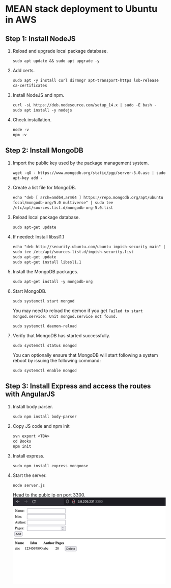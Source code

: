 # MEAN stack deployment to Ubuntu in AWS

## Step 1: Install NodeJS
1. Reload and upgrade local package database.
    ```
    sudo apt update && sudo apt upgrade -y
    ```
2. Add certs.
    ```
    sudo apt -y install curl dirmngr apt-transport-https lsb-release ca-certificates
    ```
3. Install NodeJS and npm.
    ```
    curl -sL https://deb.nodesource.com/setup_14.x | sudo -E bash -
    sudo apt install -y nodejs
    ```
4. Check installation.
    ```
    node -v
    npm -v
    ```

## Step 2: Install MongoDB
1. Import the public key used by the package management system.
    ```
    wget -qO - https://www.mongodb.org/static/pgp/server-5.0.asc | sudo apt-key add -
    ```
2. Create a list file for MongoDB.
    ```
    echo "deb [ arch=amd64,arm64 ] https://repo.mongodb.org/apt/ubuntu focal/mongodb-org/5.0 multiverse" | sudo tee /etc/apt/sources.list.d/mongodb-org-5.0.list
    ```
3. Reload local package database.
    ```
    sudo apt-get update
    ```
4. If needed: Install libssl1.1
    ```
    echo "deb http://security.ubuntu.com/ubuntu impish-security main" | sudo tee /etc/apt/sources.list.d/impish-security.list
    sudo apt-get update
    sudo apt-get install libssl1.1
    ```
5. Install the MongoDB packages.
    ```
    sudo apt-get install -y mongodb-org
    ```
6. Start MongoDB.
    ```
    sudo systemctl start mongod
    ```
    You may need to reload the demon if you get `Failed to start mongod.service: Unit mongod.service not found.`
    ```
    sudo systemctl daemon-reload
    ```
7. Verify that MongoDB has started successfully.
    ```
    sudo systemctl status mongod
    ```
    You can optionally ensure that MongoDB will start following a system reboot by issuing the following command:
    ```
    sudo systemctl enable mongod
    ```
## Step 3: Install Express and access the routes with AngularJS
1. Install body parser.
    ```
    sudo npm install body-parser
    ```
2. Copy JS code and npm init
    ```
    svn export <TBA>
    cd Books
    npm init
    ```
3. Install express.
    ```
    sudo npm install express mongoose
    ```
4. Start the server.
    ```
    node server.js
    ```
    Head to the pubic ip on port 3300.
    ![](imgs/mean-stack-example.png)